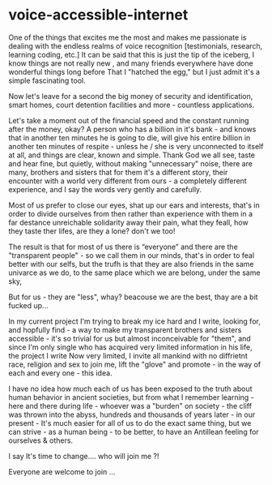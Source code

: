 # voice-accessible-internet


One of the things that excites me the most and makes me passionate is dealing with the endless realms of voice recognition [testimonials, research, learning coding, etc.] It can be said that this is just the tip of the iceberg, I know things are not really new , and many friends everywhere have done wonderful things long before That I "hatched the egg," but I just admit it's a simple fascinating tool. 

Now let's leave for a second the big money of security and identification, smart homes, court detention facilities and more - countless applications.

Let's take a moment out of the financial speed and the constant running after the money, okay? A person who has a billion in it's bank - and knows that in another ten minutes he is going to die, will give his entire billion in another ten minutes of respite - unless he / she is very unconnected to itself at all, and things are clear, known and simple.
Thank God we all see, taste and hear fine, but quietly, without making "unnecessary" noise, there are many, brothers and sisters that for them it's a different story, their encounter with a world very different from ours - a completely different experience, and I say the words very gently and carefully.

Most of us prefer to close our eyes, shat up our ears and interests, that's in order to divide ourselves from then rather than experience  with them in a far destance unreichable solidarity away their pain, what they feall, how they taste ther lifes, are they a lone? don't we too!

The result is that for most of us there is “everyone” and there are the "transparent people" - so we call them in our minds, that's in order to feal better with our selfs, but the trufh is that they are also friends in the same univarce as we do, to the same place which we are belong, under the same sky,

But for us - they are "less", whay? beacouse we are the best, thay are a bit fucked up...

In my current project I'm trying to break my ice hard and I write, looking for, and hopfully find - a way to make my transparent brothers and sisters accessible - it's so trivial for us but almost inconceivable for "them", and since I'm only single who has acquired very limited information in his life, the project I write Now very limited, I invite all mankind with no diffrietnt race, religion and sex to join me, lift the "glove" and promote - in the way of each and every one - this idea.

I have no idea how much each of us has been exposed to the truth about human behavior in ancient societies, but from what I remember learning - here and there during life - whoever was a "burden" on society - the cliff was thrown into the abyss, hundreds and thousands of years later - in our present - It's much easier for all of us to do the exact same thing, but we can strive - as a human being - to be better, to have an Antillean feeling for ourselves & others.

I say It's time to change.... 
who will join me ?!

Everyone are welcome to join ...
